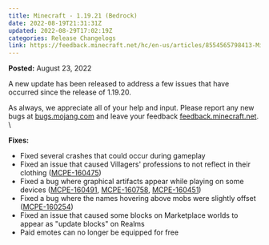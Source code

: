 ```yaml
---
title: Minecraft - 1.19.21 (Bedrock)
date: 2022-08-19T21:31:31Z
updated: 2022-08-29T17:02:19Z
categories: Release Changelogs
link: https://feedback.minecraft.net/hc/en-us/articles/8554565798413-Minecraft-1-19-21-Bedrock-
---
```


**Posted:** August 23, 2022

A new update has been released to address a few issues that have occurred since the release of 1.19.20.

As always, we appreciate all of your help and input. Please report any new bugs at [bugs.mojang.com](http://bugs.mojang.com/) and leave your feedback [feedback.minecraft.net](http://feedback.minecraft.net/).\
\

**Fixes:**

-   Fixed several crashes that could occur during gameplay
-   Fixed an issue that caused Villagers' professions to not reflect in their clothing ([MCPE-160475](https://bugs.mojang.com/browse/MCPE-160475))
-   Fixed a bug where graphical artifacts appear while playing on some devices ([MCPE-160491](https://bugs.mojang.com/browse/MCPE-160491), [MCPE-160758](https://bugs.mojang.com/browse/MCPE-160758), [MCPE-160451](https://bugs.mojang.com/browse/MCPE-160451))
-   Fixed a bug where the names hovering above mobs were slightly offset ([MCPE-160254](https://bugs.mojang.com/browse/MCPE-160254))
-   Fixed an issue that caused some blocks on Marketplace worlds to appear as "update blocks" on Realms
-   Paid emotes can no longer be equipped for free
